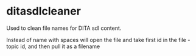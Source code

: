# ditasdlcleaner
Used to clean file names for DITA sdl content.

Instead of name with spaces will open the file and take first id in the file - topic id, and then pull it as a filename
